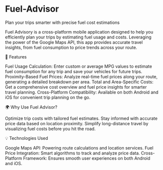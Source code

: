 # Fuel-Advisor

Plan your trips smarter with precise fuel cost estimations

Fuel Advisory is a cross-platform mobile application designed to help you efficiently plan your trips by estimating fuel usage and costs. Leveraging the power of the Google Maps API, this app provides accurate travel insights, from fuel consumption to price trends across your route.

🚀 Features

Fuel Usage Calculation: Enter custom or average MPG values to estimate fuel consumption for any trip and save your vehicles for future trips.
Proximity-Based Fuel Prices: Analyze real-time fuel prices along your route, generating a detailed breakdown per area.
Total and Area-Specific Costs: Get a comprehensive cost overview and fuel price insights for smarter travel planning.
Cross-Platform Compatibility: Available on both Android and iOS for convenient trip planning on the go.

🌍 Why Use Fuel Advisor?

Optimize trip costs with tailored fuel estimates.
Stay informed with accurate price data based on location proximity.
Simplify long-distance travel by visualizing fuel costs before you hit the road.

💡 Technologies Used

Google Maps API: Powering route calculations and location services.
Fuel Price Integration: Smart algorithms to track and analyze price data.
Cross-Platform Framework: Ensures smooth user experiences on both Android and iOS.
